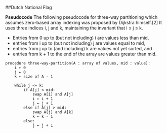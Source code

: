 ##Dutch National Flag 


**Pseudocode**
The following pseudocode for three-way partitioning which assumes zero-based array indexing was proposed by Dijkstra himself.[2] It uses three indices i, j and k, maintaining the invariant that i ≤ j ≤ k.

- Entries from 0 up to (but not including) i are values less than mid,
- entries from i up to (but not including) j are values equal to mid,
- entries from j up to (and including) k are values not yet sorted, and
- entries from k + 1 to the end of the array are values greater than mid.

```
procedure three-way-partition(A : array of values, mid : value):
    i ← 0
    j ← 0
    k ← size of A - 1

    while j <= k:
        if A[j] < mid:
            swap A[i] and A[j]
            i ← i + 1
            j ← j + 1
        else if A[j] > mid:
            swap A[j] and A[k]
            k ← k - 1
        else:
            j ← j + 1
```